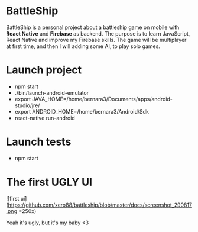 # BattleShip

BattleShip is a personal project about a battleship game on mobile with **React Native** and **Firebase** as backend.
The purpose is to learn JavaScript, React Native and improve my Firebase skills.
The game will be multiplayer at first time, and then I will adding some AI, to play solo games.

# Launch project

- npm start
- ./bin/launch-android-emulator
- export JAVA_HOME=/home/bernara3/Documents/apps/android-studio/jre/
- export ANDROID_HOME=/home/bernara3/Android/Sdk
- react-native run-android

# Launch tests

- npm start

# The first UGLY UI

![first ui](https://github.com/xero88/battleship/blob/master/docs/screenshot_290817.png =250x)

Yeah it's ugly, but it's my baby <3
